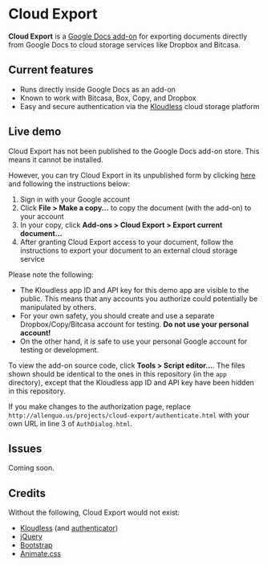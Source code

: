 Cloud Export
============

**Cloud Export** is a [Google Docs add-on](https://developers.google.com/apps-script/quickstart/docs) for exporting documents directly from Google Docs to cloud storage services like Dropbox and Bitcasa.

Current features
----------------

* Runs directly inside Google Docs as an add-on
* Known to work with Bitcasa, Box, Copy, and Dropbox
* Easy and secure authentication via the [Kloudless](https://developers.kloudless.com/) cloud storage platform

Live demo
---------

Cloud Export has not been published to the Google Docs add-on store. This means it cannot be installed.

However, you can try Cloud Export in its unpublished form by clicking [here](https://docs.google.com/document/d/1qEZRMym7Jj-mqunRyohBKLhYac3kY6QsVUKBJ73lxNg/edit?usp=sharing) and following the instructions below:

1. Sign in with your Google account
2. Click **File > Make a copy...** to copy the document (with the add-on) to your account
3. In your copy, click **Add-ons > Cloud Export > Export current document...**
4. After granting Cloud Export access to your document, follow the instructions to export your document to an external cloud storage service

Please note the following:
* The Kloudless app ID and API key for this demo app are visible to the public. This means that any accounts you authorize could potentially be manipulated by others.
* For your own safety, you should create and use a separate Dropbox/Copy/Bitcasa account for testing. **Do not use your personal account!**
* On the other hand, it *is* safe to use your personal Google account for testing or development.

To view the add-on source code, click **Tools > Script editor...**. The files shown should be identical to the ones in this repository (in the `app` directory), except that the Kloudless app ID and API key have been hidden in this repository.

If you make changes to the authorization page, replace `http://allenguo.us/projects/cloud-export/authenticate.html` with your own URL in line 3 of `AuthDialog.html`.

Issues
------

Coming soon.

Credits
-------

Without the following, Cloud Export would not exist:
* [Kloudless](https://developers.kloudless.com) (and [authenticator](https://github.com/Kloudless/authenticator.js/))
* [jQuery](https://jquery.com/)
* [Bootstrap](http://getbootstrap.com/)
* [Animate.css](https://daneden.github.io/animate.css/)
